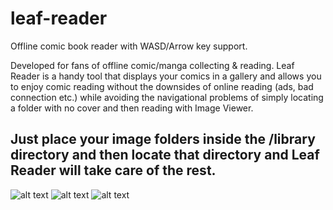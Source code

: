 # leaf-reader
Offline comic book reader with WASD/Arrow key support.
 
Developed for fans of offline comic/manga collecting & reading.
Leaf Reader is a handy tool that displays your comics in a gallery and allows you to enjoy comic reading without the downsides of online reading (ads, bad connection etc.) while avoiding the navigational problems of simply locating a folder with no cover and then reading with Image Viewer.

## Just place your image folders inside the /library directory and then locate that directory and Leaf Reader will take care of the rest.

![alt text](https://i.imgur.com/J7ICS1F.png)
![alt text](https://imgur.com/04JzJEn)
![alt text](https://imgur.com/W4ki16H)
